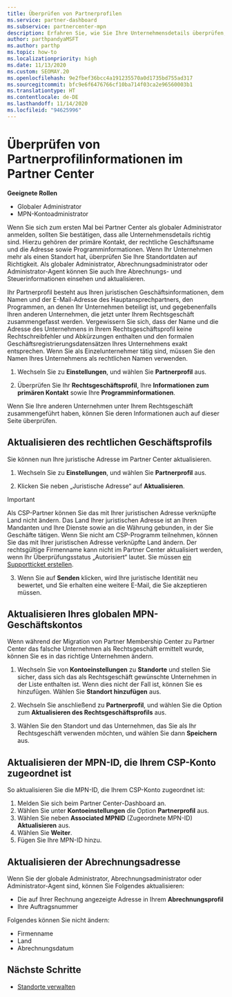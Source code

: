 ```yaml
---
title: Überprüfen von Partnerprofilen
ms.service: partner-dashboard
ms.subservice: partnercenter-mpn
description: Erfahren Sie, wie Sie Ihre Unternehmensdetails überprüfen, z. B. den primären Kontakt-, die Adresse und Programminformationen. Sie können auch ihre rechtlichen Adressen und Abrechnungsadressen aktualisieren.
author: parthpandyaMSFT
ms.author: parthp
ms.topic: how-to
ms.localizationpriority: high
ms.date: 11/13/2020
ms.custom: SEOMAY.20
ms.openlocfilehash: 9e2fbef36bcc4a191235570a0d1735bd755ad317
ms.sourcegitcommit: bfc9e6f6476766cf10ba714f03ca2e96560003b1
ms.translationtype: HT
ms.contentlocale: de-DE
ms.lasthandoff: 11/14/2020
ms.locfileid: "94625996"
---
```

# <a name="verify-your-partner-profile-information-in-partner-center"></a>Überprüfen von Partnerprofilinformationen im Partner Center

**Geeignete Rollen**

- Globaler Administrator
- MPN-Kontoadministrator

Wenn Sie sich zum ersten Mal bei Partner Center als globaler Administrator anmelden, sollten Sie bestätigen, dass alle Unternehmensdetails richtig sind. Hierzu gehören der primäre Kontakt, der rechtliche Geschäftsname und die Adresse sowie Programminformationen. Wenn Ihr Unternehmen mehr als einen Standort hat, überprüfen Sie Ihre Standortdaten auf Richtigkeit. Als globaler Administrator, Abrechnungsadministrator oder Administrator-Agent können Sie auch Ihre Abrechnungs- und Steuerinformationen einsehen und aktualisieren.

Ihr Partnerprofil besteht aus Ihren juristischen Geschäftsinformationen, dem Namen und der E-Mail-Adresse des Hauptansprechpartners, den Programmen, an denen Ihr Unternehmen beteiligt ist, und gegebenenfalls Ihren anderen Unternehmen, die jetzt unter Ihrem Rechtsgeschäft zusammengefasst werden. Vergewissern Sie sich, dass der Name und die Adresse des Unternehmens in Ihrem Rechtsgeschäftsprofil keine Rechtschreibfehler und Abkürzungen enthalten und den formalen Geschäftsregistrierungsdatensätzen Ihres Unternehmens exakt entsprechen. Wenn Sie als Einzelunternehmer tätig sind, müssen Sie den Namen Ihres Unternehmens als rechtlichen Namen verwenden.

1. Wechseln Sie zu **Einstellungen**, und wählen Sie **Partnerprofil** aus.

2. Überprüfen Sie Ihr **Rechtsgeschäftsprofil**, Ihre **Informationen zum primären Kontakt** sowie Ihre **Programminformationen**.

Wenn Sie Ihre anderen Unternehmen unter Ihrem Rechtsgeschäft zusammengeführt haben, können Sie deren Informationen auch auf dieser Seite überprüfen.

## <a name="update-your-legal-business-profile"></a>Aktualisieren des rechtlichen Geschäftsprofils

Sie können nun Ihre juristische Adresse im Partner Center aktualisieren.

1. Wechseln Sie zu **Einstellungen**, und wählen Sie **Partnerprofil** aus. 

2. Klicken Sie neben „Juristische Adresse“ auf **Aktualisieren**. 

>[!Important]
>Als CSP-Partner können Sie das mit Ihrer juristischen Adresse verknüpfte Land nicht ändern. Das Land Ihrer juristischen Adresse ist an Ihren Mandanten und Ihre Dienste sowie an die Währung gebunden, in der Sie Geschäfte tätigen. Wenn Sie nicht am CSP-Programm teilnehmen, können Sie das mit Ihrer juristischen Adresse verknüpfte Land ändern. Der rechtsgültige Firmenname kann nicht im Partner Center aktualisiert werden, wenn Ihr Überprüfungsstatus „Autorisiert“ lautet. Sie müssen [ein Supportticket erstellen](https://partner.microsoft.com/dashboard/support/csp/servicerequests/create?stage=2&topicid=eb74583c-61b3-2124-bffc-00920e0ae772).

3. Wenn Sie auf **Senden** klicken, wird Ihre juristische Identität neu bewertet, und Sie erhalten eine weitere E-Mail, die Sie akzeptieren müssen.

## <a name="update-your-mpn-global-business-account"></a>Aktualisieren Ihres globalen MPN-Geschäftskontos

Wenn während der Migration von Partner Membership Center zu Partner Center das falsche Unternehmen als Rechtsgeschäft ermittelt wurde, können Sie es in das richtige Unternehmen ändern.

1. Wechseln Sie von **Kontoeinstellungen** zu **Standorte** und stellen Sie sicher, dass sich das als Rechtsgeschäft gewünschte Unternehmen in der Liste enthalten ist. Wenn dies nicht der Fall ist, können Sie es hinzufügen. Wählen Sie **Standort hinzufügen** aus.

2. Wechseln Sie anschließend zu **Partnerprofil**, und wählen Sie die Option zum **Aktualisieren des Rechtsgeschäftsprofils** aus.

3. Wählen Sie den Standort und das Unternehmen, das Sie als Ihr Rechtsgeschäft verwenden möchten, und wählen Sie dann **Speichern** aus.

## <a name="update-your-mpn-id-associated-with-your-csp-account"></a>Aktualisieren der MPN-ID, die Ihrem CSP-Konto zugeordnet ist

So aktualisieren Sie die MPN-ID, die Ihrem CSP-Konto zugeordnet ist:

1. Melden Sie sich beim Partner Center-Dashboard an.
1. Wählen Sie unter **Kontoeinstellungen** die Option **Partnerprofil** aus.
1. Wählen Sie neben **Associated MPNID** (Zugeordnete MPN-ID) **Aktualisieren** aus.
1. Wählen Sie **Weiter**.
1. Fügen Sie Ihre MPN-ID hinzu.


## <a name="update-your-billing-address"></a>Aktualisieren der Abrechnungsadresse

Wenn Sie der globale Administrator, Abrechnungsadministrator oder Administrator-Agent sind, können Sie Folgendes aktualisieren:

- Die auf Ihrer Rechnung angezeigte Adresse in Ihrem **Abrechnungsprofil**
- Ihre Auftragsnummer

Folgendes können Sie nicht ändern:
 
- Firmenname
- Land
- Abrechnungsdatum
 
## <a name="next-steps"></a>Nächste Schritte

- [Standorte verwalten](manage-locations.md)

